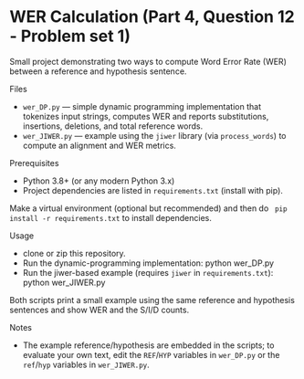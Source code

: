 # WER Calculation (Part 4, Question 12 - Problem set 1)

Small project demonstrating two ways to compute Word Error Rate (WER) between a reference and hypothesis sentence.

Files
- `wer_DP.py` — simple dynamic programming implementation that tokenizes input strings, computes WER and reports substitutions, insertions, deletions, and total reference words.
- `wer_JIWER.py` — example using the `jiwer` library (via `process_words`) to compute an alignment and WER metrics.

Prerequisites
- Python 3.8+ (or any modern Python 3.x)
- Project dependencies are listed in `requirements.txt` (install with pip).

Make a virtual environment (optional but recommended) and then do ` pip install -r requirements.txt` to install dependencies.


Usage
- clone or zip this repository.
- Run the dynamic-programming implementation: python wer_DP.py
- Run the jiwer-based example (requires `jiwer` in `requirements.txt`): python wer_JIWER.py


Both scripts print a small example using the same reference and hypothesis sentences and show WER and the S/I/D counts.

Notes
- The example reference/hypothesis are embedded in the scripts; to evaluate your own text, edit the `REF`/`HYP` variables in `wer_DP.py` or the `ref`/`hyp` variables in `wer_JIWER.py`.

